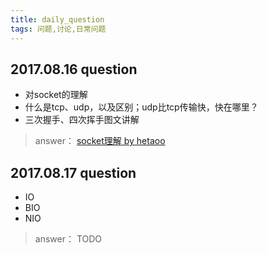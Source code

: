 ```yaml
---
title: daily_question
tags: 问题,讨论,日常问题
---
```


## 2017.08.16 question
* 对socket的理解
* 什么是tcp、udp，以及区别；udp比tcp传输快，快在哪里？ 
* 三次握手、四次挥手图文讲解

> answer：  [socket理解 by hetaoo](https://github.com/hetaoo/daily_discussion/blob/master/socket_by_hetaoo.md)

## 2017.08.17 question
* IO
* BIO
* NIO

> answer： TODO